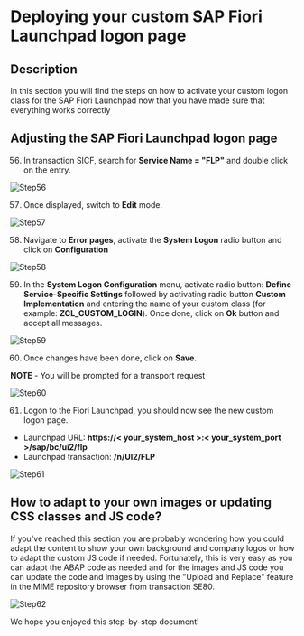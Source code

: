 # Deploying your custom SAP Fiori Launchpad logon page

## Description

In this section you will find the steps on how to activate your custom logon class for the SAP Fiori Launchpad now that you have made sure that everything works correctly

## Adjusting the SAP Fiori Launchpad logon page

56. In transaction SICF, search for **Service Name = "FLP"** and double click on the entry.

  ![Step56](images/step56.png)

57. Once displayed, switch to **Edit** mode.

  ![Step57](images/step57.png)

58. Navigate to **Error pages**, activate the **System Logon** radio button and click on **Configuration**

  ![Step58](images/step58.png)

59. In the **System Logon Configuration** menu, activate radio button: **Define Service-Specific Settings** followed by activating radio button **Custom Implementation** and entering the name of your custom class (for example: **ZCL_CUSTOM_LOGIN**). Once done, click on **Ok** button and accept all messages.

  ![Step59](images/step59.png)

60. Once changes have been done, click on **Save**.

  **NOTE** - You will be prompted for a transport request

  ![Step60](images/step60.png)

61. Logon to the Fiori Launchpad, you should now see the new custom logon page.

  * Launchpad URL: **https://< your_system_host >:< your_system_port >/sap/bc/ui2/flp**
  * Launchpad transaction: **/n/UI2/FLP**

  ![Step61](images/step61.png)

## How to adapt to your own images or updating CSS classes and JS code?

If you've reached this section you are probably wondering how you could adapt the content to show your own background and company logos or how to adapt the custom JS code if needed. Fortunately, this is very easy as you can adapt the ABAP code as needed and for the images and JS code you can update the code and images by using the "Upload and Replace" feature in the MIME repository browser from transaction SE80.

  ![Step62](images/step62.png)


We hope you enjoyed this step-by-step document!
